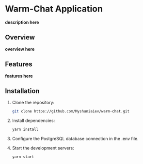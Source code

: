# Warm-Chat Application

**description here**

## Overview

**overview here**

## Features

**features here**

## Installation

1. Clone the repository:
   ```bash
   git clone https://github.com/Myshuniaiev/warm-chat.git
   ```

2. Install dependencies:
   ```bash
   yarn install
   ```

3. Configure the PostgreSQL database connection in the .env file.

4. Start the development servers:
   ```bash
   yarn start
   ```
